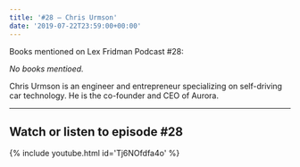 ```yaml
---
title: '#28 – Chris Urmson'
date: '2019-07-22T23:59:00+00:00'
---
```


Books mentioned on Lex Fridman Podcast #28:

*No books mentioed.*

<!--more-->

Chris Urmson is an engineer and entrepreneur specializing on self-driving car technology. He is the co-founder and CEO of Aurora.

- - - - - -

## Watch or listen to episode #28

{% include youtube.html id='Tj6NOfdfa4o' %}